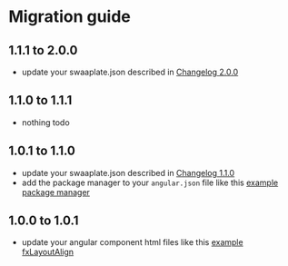 # Migration guide

## 1.1.1 to 2.0.0

* update your swaaplate.json described in [Changelog 2.0.0](./CHANGELOG.md#200)

## 1.1.0 to 1.1.1

* nothing todo

## 1.0.1 to 1.1.0

* update your swaaplate.json described in [Changelog 1.1.0](./CHANGELOG.md#110)
* add the package manager to your `angular.json` file like this [example package manager](https://github.com/inpercima/swaaplate-hw/blob/master/hello-world/angular.json#L5)

## 1.0.0 to 1.0.1

* update your angular component html files like this [example fxLayoutAlign](https://github.com/inpercima/swaaplate-hw/blob/master/hello-world/src/app/login/login.component.html#L1)
